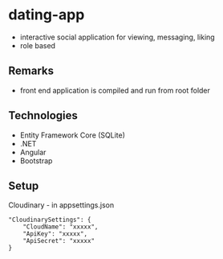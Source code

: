 # dating-app

- interactive social application for viewing, messaging, liking
- role based

## Remarks

- front end application is compiled and run from root folder

## Technologies

- Entity Framework Core (SQLite)
- .NET
- Angular
- Bootstrap

## Setup

Cloudinary - in appsettings.json

```
"CloudinarySettings": {
    "CloudName": "xxxxx",
    "ApiKey": "xxxxx",
    "ApiSecret": "xxxxx"
}
```

